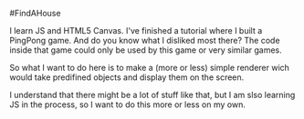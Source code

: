 #FindAHouse

I learn JS and HTML5 Canvas. I've finished a tutorial where I built a PingPong game. And do you know what I disliked most there? The code inside that game could only be used by this game or very similar games.

So what I want to do here is to make a (more or less) simple renderer wich would take predifined objects and display them on the screen.

I understand that there might be a lot of stuff like that, but I am slso learning JS in the process, so I want to do this more or less on my own.
